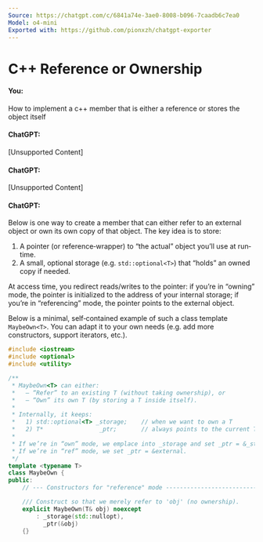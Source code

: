 ```yaml
---
Source: https://chatgpt.com/c/6841a74e-3ae0-8008-b096-7caadb6c7ea0
Model: o4-mini
Exported with: https://github.com/pionxzh/chatgpt-exporter
---
```


# C++ Reference or Ownership

#### You:
How to implement a c++ member that is either a reference or stores the object itself

#### ChatGPT:
\[Unsupported Content]


#### ChatGPT:
\[Unsupported Content]


#### ChatGPT:
Below is one way to create a member that can either refer to an external object or own its own copy of that object. The key idea is to store:

1. A pointer (or reference‐wrapper) to “the actual” object you’ll use at run‐time.
2. A small, optional storage (e.g. `std::optional<T>`) that “holds” an owned copy if needed.

At access time, you redirect reads/writes to the pointer: if you’re in “owning” mode, the pointer is initialized to the address of your internal storage; if you’re in “referencing” mode, the pointer points to the external object.

Below is a minimal, self‐contained example of such a class template `MaybeOwn<T>`. You can adapt it to your own needs (e.g. add more constructors, support iterators, etc.).

```cpp
#include <iostream>
#include <optional>
#include <utility>

/**
 * MaybeOwn<T> can either:
 *   – “Refer” to an existing T (without taking ownership), or
 *   – “Own” its own T (by storing a T inside itself).
 *
 * Internally, it keeps:
 *   1) std::optional<T> _storage;    // when we want to own a T
 *   2) T*                _ptr;       // always points to the current T
 *
 * If we’re in “own” mode, we emplace into _storage and set _ptr = &_storage.value().
 * If we’re in “ref” mode, we set _ptr = &external.
 */
template <typename T>
class MaybeOwn {
public:
    // --- Constructors for "reference" mode ----------------------------

    /// Construct so that we merely refer to 'obj' (no ownership).
    explicit MaybeOwn(T& obj) noexcept
        : _storage(std::nullopt),
          _ptr(&obj)
    {}



```
